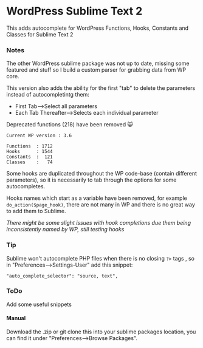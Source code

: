 # WordPress Sublime Text 2

This adds autocomplete for WordPress Functions, Hooks, Constants and Classes for Sublime Text 2

### Notes

The other WordPress sublime package was not up to date, missing some featured and stuff so I build a custom parser for grabbing data from WP core.

This version also adds the ability for the first "tab" to delete the parameters instead of autocompletintg them:

- First Tab-->Select all parameters
- Each Tab Thereafter-->Selects each individual parameter

Deprecated functions (218) have been removed :smiley_cat: 

    Current WP version : 3.6
     
    Functions  : 1712
    Hooks      : 1544
    Constants  :  121
    Classes    :   74


Some hooks are duplicated throughout the WP code-base (contain different parameters), so it is necessarily to tab through the options for some autocompletes.

Hooks names which start as a variable have been removed, for example `do_action($page_hook)`, there are not many in WP and there is no great way to add them to Sublime.

*There might be some slight issues with hook completions due them being inconsistently named by WP, still testing hooks*


### Tip

Sublime won't autocomplete PHP files when there is no closing `?>` tags , so in "Preferences-->Settings-User" add this snippet:

    "auto_complete_selector": "source, text",

### ToDo

Add some useful snippets


#### Manual
  
Download the .zip or git clone this into your sublime packages location, you can find it under "Preferences-->Browse Packages".

